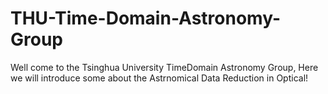 # THU-Time-Domain-Astronomy-Group
Well come to the Tsinghua University TimeDomain Astronomy Group, Here we will introduce some about the Astrnomical Data Reduction in Optical!
